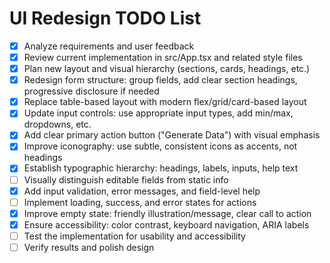 # UI Redesign TODO List

- [x] Analyze requirements and user feedback
- [x] Review current implementation in src/App.tsx and related style files
- [x] Plan new layout and visual hierarchy (sections, cards, headings, etc.)
- [x] Redesign form structure: group fields, add clear section headings, progressive disclosure if needed
- [x] Replace table-based layout with modern flex/grid/card-based layout
- [x] Update input controls: use appropriate input types, add min/max, dropdowns, etc.
- [x] Add clear primary action button ("Generate Data") with visual emphasis
- [x] Improve iconography: use subtle, consistent icons as accents, not headings
- [x] Establish typographic hierarchy: headings, labels, inputs, help text
- [ ] Visually distinguish editable fields from static info
- [x] Add input validation, error messages, and field-level help
- [ ] Implement loading, success, and error states for actions
- [x] Improve empty state: friendly illustration/message, clear call to action
- [x] Ensure accessibility: color contrast, keyboard navigation, ARIA labels
- [ ] Test the implementation for usability and accessibility
- [ ] Verify results and polish design
